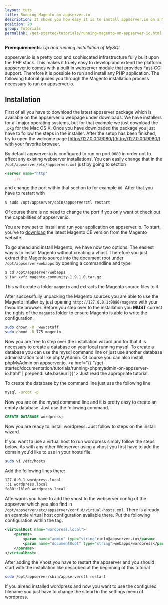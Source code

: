 ```yaml
---
layout: tuts
title: Running Magento on appserver.io
description: It shows you how easy it is to install appserver.io on a Mac and run Magento on it.
position: 20
group: Tutorials
permalink: /get-started/tutorials/running-magento-on-appserver-io.html
---
```


**Prerequirements**: *Up and running installation of MySQL*

appserver.io is a pretty cool and sophiscated infrastructure fully built upon the PHP stack. This makes it truely easy to develop and extend the platform. appserver.io comes with a built in webserver module that provides Fast-CGI support. Therefore it is possible to run and install any PHP application. The following tutorial guides you through the Magento installation process necessary to run on appserver.io.

## Installation

First of all you have to download the latest appserver package which is available on the appserver.io webpage under downloads. We have installers for all major operating systems, but for that example we just download the `.pkg` for the Mac OS X. Once you have downloaded the package you just have to follow the steps in the installer. After the setup has been finished, try to open the welcome page [http://127.0.0.1:9080/](<http://127.0.0.1:9080/>) with your favorite browser.

By default appserver.io is configured to run on port `9080` in order not to affect any existing webserver installations. You can easily change that in the `/opt/appserver/etc/appserver.xml` just by going to section

```xml
<server name="http"
	...
```

and change the port within that section to for example `80`. After that you have to restart with

```bash
$ sudo /opt/appserver/sbin/appserverctl restart
```

Of course there is no need to change the port if you only want ot check out the capabilities of appserver.io.

You are now set to install and run your application on appserver.io. To start, you've to [download]((http://www.magentocommerce.com/download)) the latest Magento CE version from the Magento website.

To go ahead and install Magento, we have now two options. The easiest way is to install Magento without creating a vhost. Therefore you just extract the Magento source into the document root under `/opt/appserver/webapps` by opening a commandline and type

```bash
$ cd /opt/appserver/webapps
$ tar xvfz magento-community-1.9.1.0.tar.gz
```

This will create a folder `magento` and extracts the Magento source files to it.

After successfully unpacking the Magento sources you are able to use the Magento intaller by just opening `http://127.0.0.1:9080/magento` with your favourite browser. Before you step over to the installation you **MUST** correct the rights of the `magento` folder to ensure Magento is able to write the configuration.

```bash
sudo chown -R _www:staff 
sudo chmod -R 775 magento
```

Now you are free to step over the installation wizard and for that it is necessary to create a database on your local running mysql. To create a database you can use the mysql command line or just use another database administration tool like phpMyAdmin. Of course you can also install phpMyAdmin on appserver.io. <a href="{{ "/get-started/documentation/tutorials/running-phpmyadmin-on-appserver-io.html" | prepend: site.baseurl }}"> Just read the appropriate tutorial.</a>

To create the database by the command line just use the following line

```bash
mysql -uroot -p
```

Now you are on the mysql command line and it is pretty easy to create an empty database. Just use the following command.

```sql
CREATE DATABASE wordpress;
```

Now you are ready to install wordpress. Just follow to steps on the install wizard.

If you want to use a virtual host to run wordpress simply follow the steps below. As with any other Webserver using a vhost you first have to add the domain you'd like to use in your hosts file.

```bash
sudo vi /etc/hosts
```

Add the following lines there:

```bash
127.0.0.1 wordpress.local
::1 wordpress.local
fe80::1%lo0 wordpress.local
```

Afterwards you have to add the vhost to the webserver config of the appserver which you also find in
`/opt/appserver/etc/appserver/conf.d/virtual-hosts.xml`. There is already an example virtual host configuration
available there. Put the following configuration within the <virtualHosts> tag.

```xml
<virtualHost name="wordpress.local">
    <params>
        <param name="admin" type="string">info@appserver.io</param>
        <param name="documentRoot" type="string">webapps/wordpress</param>
    </params>
</virtualHost>
```

After adding the Vhost you have to restart the appserver and you should start with the installation like described at the beginning of this tutorial

```bash
sudo /opt/appserver/sbin/appserverctl restart
```

If you alread installed wordpress and now you want to use the configured filename you just have to change the siteurl in the settings menu of wordpress.
